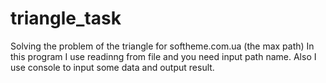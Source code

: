 # triangle_task
Solving the problem of the triangle for softheme.com.ua (the max path)
In this program I use readinng from file and you need input path name. Also I use console to input some data and output result.
